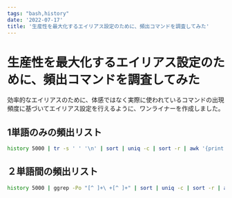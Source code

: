 ```yaml
---
tags: "bash,history"
date: '2022-07-17'
title: '生産性を最大化するエイリアス設定のために、頻出コマンドを調査してみた'
---
```


# 生産性を最大化するエイリアス設定のために、頻出コマンドを調査してみた

効率的なエイリアスのために、体感ではなく実際に使われているコマンドの出現頻度に基づいてエイリアス設定を行えるように、ワンライナーを作成しました。

## 1単語のみの頻出リスト

```bash
history 5000 | tr -s ' ' '\n' | sort | uniq -c | sort -r | awk '{print $2, $1}' | head -50
```

## ２単語間の頻出リスト

```bash
history 5000 | ggrep -Po "[^ ]+\ +[^ ]+" | sort | uniq -c | sort -r | awk '{print $2, $3, $1}' | head -50
```
